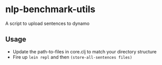 # nlp-benchmark-utils

A script to upload sentences to dynamo

## Usage

* Update the path-to-files in core.clj to match your directory structure  
* Fire up `lein repl` and then `(store-all-sentences files)`


